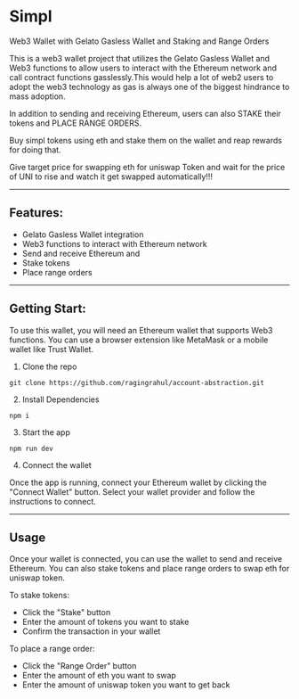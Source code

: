 # Simpl
Web3 Wallet with Gelato Gasless Wallet and Staking and Range Orders

This is a web3 wallet project that utilizes the Gelato Gasless Wallet and Web3 functions to allow users to interact with the Ethereum network and call contract functions gasslessly.This would help a lot of web2 users to adopt the web3 technology as gas is always one of the biggest hindrance to mass adoption. 

In addition to sending and receiving Ethereum, users can also STAKE their tokens and PLACE RANGE ORDERS.

Buy simpl tokens using eth and stake them on the wallet and reap rewards for doing that.

Give target price for swapping eth for uniswap Token and wait for the price of UNI to rise and watch it get swapped automatically!!!
***
## Features:
* Gelato Gasless Wallet integration
* Web3 functions to interact with Ethereum network
* Send and receive Ethereum and 
* Stake tokens
* Place range orders
***
## Getting Start:

To use this wallet, you will need an Ethereum wallet that supports Web3 functions. You can use a browser extension like MetaMask or a mobile wallet like Trust Wallet.

1. Clone the repo
```
git clone https://github.com/ragingrahul/account-abstraction.git
```
2. Install Dependencies
```
npm i
```
3. Start the app
```
npm run dev
```
4. Connect the wallet

Once the app is running, connect your Ethereum wallet by clicking the "Connect Wallet" button. Select your wallet provider and follow the instructions to connect.

***
## Usage

Once your wallet is connected, you can use the wallet to send and receive Ethereum. You can also stake tokens and place range orders to swap eth for uniswap token.

To stake tokens:

* Click the "Stake" button
* Enter the amount of tokens you want to stake
* Confirm the transaction in your wallet

To place a range order:

* Click the "Range Order" button
* Enter the amount of eth you want to swap
* Enter the amount of uniswap token you want to get back
